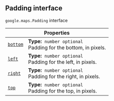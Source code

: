 
<devsite-heading text=" Padding interface" for="Padding" level="h2" link="" toc="" back-to-top=""><h2 id="Padding" is-upgraded="">Padding interface</h2></devsite-heading>
<p>
<code translate="no" dir="ltr"><span itemprop="path">google.maps</span>.<span itemprop="name">Padding</span></code>
interface
</p>
<div class="devsite-table-wrapper"><table class="properties responsive" summary="interface Padding - Properties">
<thead>
<tr><th colspan="2">Properties</th>
</tr></thead>
<tbody>
<tr id="Padding.bottom">
<td itemprop="property"><code translate="no" dir="ltr"><a class="secret-link" href="#Padding.bottom"><span>bottom</span></a></code></td>
<td><div><strong>Type:</strong>&nbsp; <code translate="no" dir="ltr">number <span class="optional-type-annotation">optional</span></code></div>
<div class="desc">Padding for the bottom, in pixels.</div></td>
</tr>
<tr id="Padding.left">
<td itemprop="property"><code translate="no" dir="ltr"><a class="secret-link" href="#Padding.left"><span>left</span></a></code></td>
<td><div><strong>Type:</strong>&nbsp; <code translate="no" dir="ltr">number <span class="optional-type-annotation">optional</span></code></div>
<div class="desc">Padding for the left, in pixels.</div></td>
</tr>
<tr id="Padding.right">
<td itemprop="property"><code translate="no" dir="ltr"><a class="secret-link" href="#Padding.right"><span>right</span></a></code></td>
<td><div><strong>Type:</strong>&nbsp; <code translate="no" dir="ltr">number <span class="optional-type-annotation">optional</span></code></div>
<div class="desc">Padding for the right, in pixels.</div></td>
</tr>
<tr id="Padding.top">
<td itemprop="property"><code translate="no" dir="ltr"><a class="secret-link" href="#Padding.top"><span>top</span></a></code></td>
<td><div><strong>Type:</strong>&nbsp; <code translate="no" dir="ltr">number <span class="optional-type-annotation">optional</span></code></div>
<div class="desc">Padding for the top, in pixels.</div></td>
</tr>
</tbody>
</table></div>
<script src="replace_links.js"></script>
